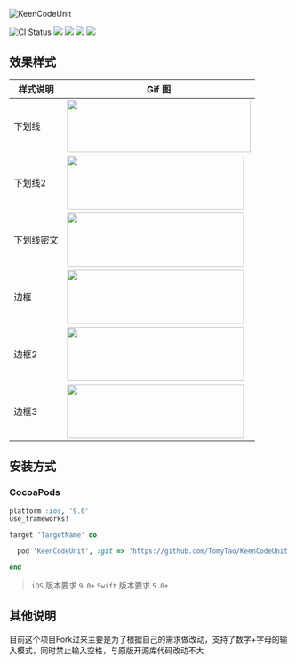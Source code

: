 ![KeenCodeUnit](https://raw.githubusercontent.com/chongzone/KeenCodeUnit/master/Resources/KeenCodeUnitLogo.png)

![CI Status](https://img.shields.io/travis/chongzone/KeenCodeUnit.svg?style=flat)
![](https://img.shields.io/badge/swift-5.0%2B-orange.svg?style=flat)
![](https://img.shields.io/badge/pod-v1.0.3-brightgreen.svg?style=flat)
![](https://img.shields.io/badge/platform-iOS9.0%2B-orange.svg?style=flat)
![](https://img.shields.io/badge/license-MIT-blue.svg)

## 效果样式 

样式说明 | Gif 图 |
----|------|
下划线 |  <img src="https://raw.githubusercontent.com/chongzone/KeenCodeUnit/master/Resources/KeenCode_01.gif" width="330" height="95"> |
下划线2 |  <img src="https://raw.githubusercontent.com/chongzone/KeenCodeUnit/master/Resources/KeenCode_02.gif" width="318" height="97"> |
下划线密文 |  <img src="https://raw.githubusercontent.com/chongzone/KeenCodeUnit/master/Resources/KeenCode_03.gif" width="318" height="97"> |
边框 |  <img src="https://raw.githubusercontent.com/chongzone/KeenCodeUnit/master/Resources/KeenCode_04.gif" width="318" height="97"> |
边框2 |  <img src="https://raw.githubusercontent.com/chongzone/KeenCodeUnit/master/Resources/KeenCode_05.gif" width="318" height="97"> |
边框3 |  <img src="https://raw.githubusercontent.com/chongzone/KeenCodeUnit/master/Resources/KeenCode_06.gif" width="318" height="97"> |

## 安装方式 

### CocoaPods

```ruby
platform :ios, '9.0'
use_frameworks!

target 'TargetName' do

  pod 'KeenCodeUnit', :git => 'https://github.com/TomyTao/KeenCodeUnit.git'

end
```
> `iOS` 版本要求 `9.0+`
> `Swift` 版本要求 `5.0+`

## 其他说明
目前这个项目Fork过来主要是为了根据自己的需求做改动，支持了数字+字母的输入模式，同时禁止输入空格，与原版开源库代码改动不大
